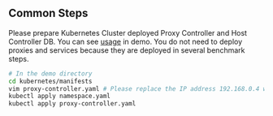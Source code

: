 ## Common Steps
Please prepare Kubernetes Cluster deployed Proxy Controller and Host Controller DB.
You can see [usage](https://github.com/picop-rd/demo#kubernetes) in demo.
You do not need to deploy proxies and services because they are deployed in several benchmark steps.

```bash
# In the demo directory
cd kubernetes/manifests
vim proxy-controller.yaml # Please replace the IP address 192.168.0.4 with that of the Host Controller DB.
kubectl apply namespace.yaml
kubectl apply proxy-controller.yaml
```
